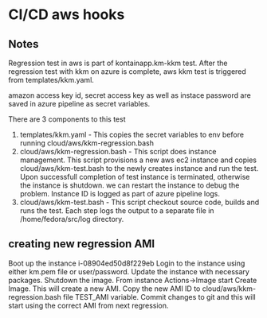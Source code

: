 # CI/CD aws hooks

## Notes

Regression test in aws is part of kontainapp.km-kkm test.
After the regression test with kkm on azure is complete, aws kkm test is triggered from templates/kkm.yaml. 

amazon access key id, secret access key as well as instace password are saved in azure pipeline as secret variables.

There are 3 components to this test

1. templates/kkm.yaml - This copies the secret variables to env before running cloud/aws/kkm-regression.bash
2. cloud/aws/kkm-regression.bash - This script does instance management. This script provisions a new aws ec2 instance and copies cloud/aws/kkm-test.bash to the newly creates instance and run the test. Upon successfull completion of test instance is terminated, otherwise the instance is shutdown. we can restart the instance to debug the problem. Instance ID is logged as part of azure pipeline logs.
3. cloud/aws/kkm-test.bash - This script checkout source code, builds and runs the test. Each step logs the output to a separate file in /home/fedora/src/log directory.


## creating new regression AMI

Boot up the instance i-08904ed50d8f229eb
Login to the instance using either km.pem file or user/password.
Update the instance with necessary packages.
Shutdown the image.
From instance Actions->Image start Create Image. This will create a new AMI.
Copy the new AMI ID to cloud/aws/kkm-regression.bash file TEST_AMI variable.
Commit changes to git and this will start using the correct AMI from next regression.
